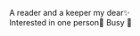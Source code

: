 A reader and a keeper my dear✨  
Interested in one person🍓
Busy   🤍
<!---
Cianadrei/Cianadrei is a ✨ special ✨ repository because its `README.md` (this file) appears on your GitHub profile.
You can click the Preview link to take a look at your changes.
--->
